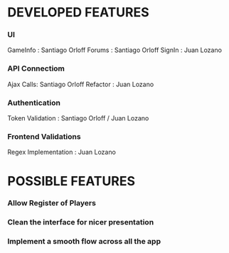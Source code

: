 # DEVELOPED FEATURES
### UI
GameInfo : Santiago Orloff
Forums : Santiago Orloff
SignIn : Juan Lozano
### API Connectiom
Ajax Calls: Santiago Orloff
Refactor : Juan Lozano
### Authentication
Token Validation : Santiago Orloff / Juan Lozano
### Frontend Validations
Regex Implementation : Juan Lozano

# POSSIBLE FEATURES
### Allow Register of Players
### Clean the interface for nicer presentation
### Implement a smooth flow across all the app